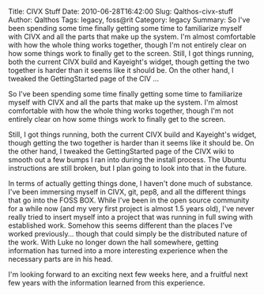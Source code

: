 Title: CIVX Stuff
Date: 2010-06-28T16:42:00
Slug: Qalthos-civx-stuff
Author: Qalthos
Tags: legacy, foss@rit
Category: legacy
Summary: So I've been spending some time finally getting some time to familiarize myself with CIVX and all the parts that make up the system. I'm almost comfortable with how the whole thing works together, though I'm not entirely clear on how some things work to finally get to the screen.  Still, I got things running, both the current CIVX build and Kayeight's widget, though getting the two together is harder than it seems like it should be. On the other hand, I tweaked the GettingStarted page of the CIV ... 

So I've been spending some time finally getting some time to familiarize
myself with CIVX and all the parts that make up the system. I'm almost
comfortable with how the whole thing works together, though I'm not entirely
clear on how some things work to finally get to the screen.

Still, I got things running, both the current CIVX build and Kayeight's
widget, though getting the two together is harder than it seems like it should
be. On the other hand, I tweaked the GettingStarted page of the CIVX wiki to
smooth out a few bumps I ran into during the install process. The Ubuntu
instructions are still broken, but I plan going to look into that in the
future.

In terms of actually getting things done, I haven't done much of substance.
I've been immersing myself in CIVX, git, pep8, and all the different things
that go into the FOSS BOX. While I've been in the open source community for a
while now (and my very first project is almost 1.5 years old), I've never
really tried to insert myself into a project that was running in full swing
with established work. Somehow this seems different than the places I've
worked previously... though that could simply be the distributed nature of the
work. With Luke no longer down the hall somewhere, getting information has
turned into a more interesting experience when the necessary parts are in his
head.

I'm looking forward to an exciting next few weeks here, and a fruitful next
few years with the information learned from this experience.

